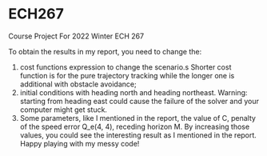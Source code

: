 # ECH267
Course Project For 2022 Winter ECH 267 

To obtain the results in my report, you need to change the: 
1. cost functions expression to change the scenario.s Shorter cost function is for the pure trajectory tracking while the longer one is additional with obstacle avoidance; 
2. initial conditions with heading north and heading northeast. Warning: starting from heading east could cause the failure of the solver and your computer might get stuck. 
3. Some parameters, like I mentioned in the report, the value of C, penalty of the speed error Q_e(4, 4), receding horizon M. By increasing those values, you could see the interesting result as I mentioned in the report. Happy playing with my messy code!
